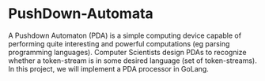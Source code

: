 # PushDown-Automata

A Pushdown Automaton (PDA) is a simple computing device capable of performing quite interesting and powerful computations (eg parsing programming languages). Computer Scientists design PDAs to recognize whether a token-stream is in some desired language (set of token-streams). 
In this project, we will implement a PDA processor in GoLang.
